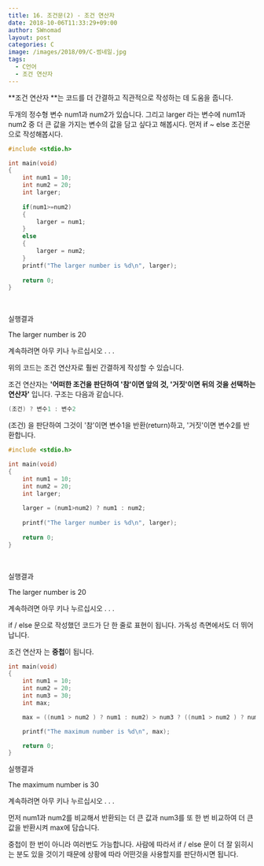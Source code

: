 ```yaml
---
title: 16. 조건문(2) - 조건 연산자
date: 2018-10-06T11:33:29+09:00
author: SWnomad
layout: post
categories: C
image: /images/2018/09/C-썸네일.jpg
tags:
  - C언어
  - 조건 연산자
---
```

**조건 연산자 **는 코드를 더 간결하고 직관적으로 작성하는 데 도움을 줍니다.

두개의 정수형 변수 num1과 num2가 있습니다. 그리고 larger 라는 변수에 num1과 num2 중 더 큰 값을 가지는 변수의 값을 담고 싶다고 해봅시다. 먼저 if ~ else 조건문으로 작성해봅시다.

~~~ c
#include <stdio.h>

int main(void)
{
    int num1 = 10;
    int num2 = 20;
    int larger;
    
    if(num1>=num2)
    {
        larger = num1;
    }
    else
    {
        larger = num2;
    }
    printf("The larger number is %d\n", larger);
    
    return 0;
}
~~~

&nbsp;

실행결과

The larger number is 20


계속하려면 아무 키나 누르십시오 . . . 

위의 코드는 조건 연산자로 훨씬 간결하게 작성할 수 있습니다.

조건 연산자는 **'어떠한 조건을 판단하여 '참'이면 앞의 것, '거짓'이면 뒤의 것을 선택하는 연산자'** 입니다. 구조는 다음과 같습니다.

~~~ c
(조건) ? 변수1 : 변수2
~~~

(조건) 을 판단하여 그것이 '참'이면 변수1을 반환(return)하고, '거짓'이면 변수2를 반환합니다.

~~~ c
#include <stdio.h>

int main(void)
{
    int num1 = 10;
    int num2 = 20;
    int larger;
    
    larger = (num1>num2) ? num1 : num2;
    
    printf("The larger number is %d\n", larger);
    
    return 0;
}
~~~

&nbsp;

실행결과

The larger number is 20


계속하려면 아무 키나 누르십시오 . . . 

if / else 문으로 작성했던 코드가 단 한 줄로 표현이 됩니다. 가독성 측면에서도 더 뛰어납니다.

조건 연산자 는 **중첩**이 됩니다.

~~~ c
int main(void)
{
    int num1 = 10;
    int num2 = 20;
    int num3 = 30;
    int max;

    max = ((num1 > num2 ) ? num1 : num2) > num3 ? ((num1 > num2 ) ? num1 : num2) : num3;

    printf("The maximum number is %d\n", max);

    return 0;
}
~~~

실행결과

The maximum number is 30


계속하려면 아무 키나 누르십시오 . . . 

먼저 num1과 num2를 비교해서 반환되는 더 큰 값과 num3를 또 한 번 비교하여 더 큰 값을 반환시켜 max에 담습니다.

중첩이 한 번이 아니라 여러번도 가능합니다. 사람에 따라서 if / else 문이 더 잘 읽히시는 분도 있을 것이기 때문에 상황에 따라 어떤것을 사용할지를 판단하시면 됩니다.